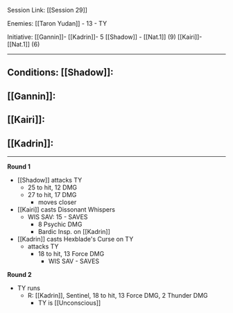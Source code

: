 Session Link:
[[Session 29]]

Enemies:
[[Taron Yudan]] - 13 - TY

Initiative:
[[Gannin]]- 
[[Kadrin]]- 5
[[Shadow]] - [[Nat.1]] (9)
[[Kairi]]- [[Nat.1]] (6)

---
Conditions:
[[Shadow]]:
- 

[[Gannin]]:
- 

[[Kairi]]:
- 

[[Kadrin]]:
- 
---
**Round 1**
- [[Shadow]] attacks TY
	- 25 to hit, 12 DMG
	- 27 to hit, 17 DMG
		- moves closer
- [[Kairi]] casts Dissonant Whispers
	- WIS SAV: 15 - SAVES
		- 8 Psychic DMG
		- Bardic Insp. on [[Kadrin]]
- [[Kadrin]] casts Hexblade's Curse on TY
	- attacks TY
		- 18 to hit, 13 Force DMG
			- WIS SAV - SAVES

**Round 2**
- TY runs
	- R: [[Kadrin]], Sentinel, 18 to hit, 13 Force DMG, 2 Thunder DMG
		- TY is [[Unconscious]]